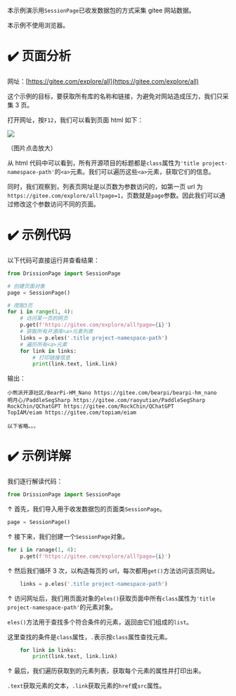 本示例演示用`SessionPage`已收发数据包的方式采集 gitee 网站数据。

本示例不使用浏览器。

# ✔️ 页面分析

网址：[https://gitee.com/explore/all](https://gitee.com/explore/all)

这个示例的目标，要获取所有库的名称和链接，为避免对网站造成压力，我们只采集 3 页。

打开网址，按`F12`，我们可以看到页面 html 如下：

![](https://gitee.com/g1879/DrissionPage/raw/master/docs/imgs/gitee_2.jpg)

（图片点击放大）

从 html 代码中可以看到，所有开源项目的标题都是`class`属性为`'title project-namespace-path'`的`<a>`元素。我们可以遍历这些`<a>`元素，获取它们的信息。

同时，我们观察到，列表页网址是以页数为参数访问的，如第一页 url 为`https://gitee.com/explore/all?page=1`，页数就是`page`参数。因此我们可以通过修改这个参数访问不同的页面。

# ✔️ 示例代码

以下代码可直接运行并查看结果：

```python
from DrissionPage import SessionPage

# 创建页面对象
page = SessionPage()

# 爬取3页
for i in range(1, 4):
    # 访问某一页的网页
    p.get(f'https://gitee.com/explore/all?page={i}')
    # 获取所有开源库<a>元素列表
    links = p.eles('.title project-namespace-path')
    # 遍历所有<a>元素
    for link in links:
        # 打印链接信息
        print(link.text, link.link)
```

输出：

```console
小熊派开源社区/BearPi-HM_Nano https://gitee.com/bearpi/bearpi-hm_nano
明月心/PaddleSegSharp https://gitee.com/raoyutian/PaddleSegSharp
RockChin/QChatGPT https://gitee.com/RockChin/QChatGPT
TopIAM/eiam https://gitee.com/topiam/eiam

以下省略。。。
```

# ✔️ 示例详解

我们逐行解读代码：

```python
from DrissionPage import SessionPage
```

↑ 首先，我们导入用于收发数据包的页面类`SessionPage`。

```python
page = SessionPage()
```

↑ 接下来，我们创建一个`SessionPage`对象。

```python
for i in ranage(1, 4):
    p.get(f'https://gitee.com/explore/all?page={i}')
```

↑ 然后我们循环 3 次，以构造每页的 url，每次都用`get()`方法访问该页网址。

```python
    links = p.eles('.title project-namespace-path')
```

↑ 访问网址后，我们用页面对象的`eles()`获取页面中所有`class`属性为`'title project-namespace-path'`的元素对象。

`eles()`方法用于查找多个符合条件的元素，返回由它们组成的`list`。

这里查找的条件是`class`属性，`.`表示按`class`属性查找元素。

```python
    for link in links:
        print(link.text, link.link)
```

↑ 最后，我们遍历获取到的元素列表，获取每个元素的属性并打印出来。

`.text`获取元素的文本，`.link`获取元素的`href`或`src`属性。
